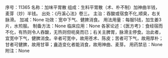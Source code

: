 序号：11365
名称：加味平胃散
组成：生料平胃散（术、朴不制）加神曲半钱，麦芽（炒）半钱。
出处：《丹溪心法》卷三。
主治：吞酸或宿食不化,顺臭，右关脉滑。
加减：None
功效：宽中下气、健脾消食。
用法用量：每服5钱，加生姜3片，水煎服。
制备方法：None
临床应用：None
各家论述：《医方考》：食经宿而不化，有热则令人吞酸，无热则但呃臭而已；右关主脾胃，脉滑主停食。治此者，宜宽中下气，健脾消食。辛者可宽中，故用苍术、陈皮；苦者可下气，故用厚朴；甘者可健脾，故用甘草；盦造变化者能消食，故用神曲、麦芽。
用药禁忌：None
附注：None
